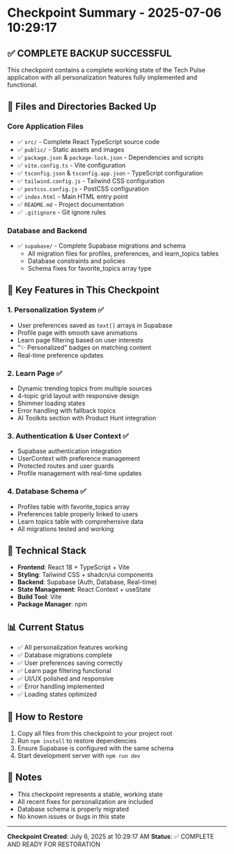 # Checkpoint Summary - 2025-07-06 10:29:17

## ✅ COMPLETE BACKUP SUCCESSFUL

This checkpoint contains a complete working state of the Tech Pulse application with all personalization features fully implemented and functional.

## 📁 Files and Directories Backed Up

### Core Application Files

- ✅ `src/` - Complete React TypeScript source code
- ✅ `public/` - Static assets and images
- ✅ `package.json` & `package-lock.json` - Dependencies and scripts
- ✅ `vite.config.ts` - Vite configuration
- ✅ `tsconfig.json` & `tsconfig.app.json` - TypeScript configuration
- ✅ `tailwind.config.js` - Tailwind CSS configuration
- ✅ `postcss.config.js` - PostCSS configuration
- ✅ `index.html` - Main HTML entry point
- ✅ `README.md` - Project documentation
- ✅ `.gitignore` - Git ignore rules

### Database and Backend

- ✅ `supabase/` - Complete Supabase migrations and schema
  - All migration files for profiles, preferences, and learn_topics tables
  - Database constraints and policies
  - Schema fixes for favorite_topics array type

## 🚀 Key Features in This Checkpoint

### 1. **Personalization System** ✅

- User preferences saved as `text[]` arrays in Supabase
- Profile page with smooth save animations
- Learn page filtering based on user interests
- "✨ Personalized" badges on matching content
- Real-time preference updates

### 2. **Learn Page** ✅

- Dynamic trending topics from multiple sources
- 4-topic grid layout with responsive design
- Shimmer loading states
- Error handling with fallback topics
- AI Toolkits section with Product Hunt integration

### 3. **Authentication & User Context** ✅

- Supabase authentication integration
- UserContext with preference management
- Protected routes and user guards
- Profile management with real-time updates

### 4. **Database Schema** ✅

- Profiles table with favorite_topics array
- Preferences table properly linked to users
- Learn topics table with comprehensive data
- All migrations tested and working

## 🔧 Technical Stack

- **Frontend**: React 18 + TypeScript + Vite
- **Styling**: Tailwind CSS + shadcn/ui components
- **Backend**: Supabase (Auth, Database, Real-time)
- **State Management**: React Context + useState
- **Build Tool**: Vite
- **Package Manager**: npm

## 📊 Current Status

- ✅ All personalization features working
- ✅ Database migrations complete
- ✅ User preferences saving correctly
- ✅ Learn page filtering functional
- ✅ UI/UX polished and responsive
- ✅ Error handling implemented
- ✅ Loading states optimized

## 🎯 How to Restore

1. Copy all files from this checkpoint to your project root
2. Run `npm install` to restore dependencies
3. Ensure Supabase is configured with the same schema
4. Start development server with `npm run dev`

## 📝 Notes

- This checkpoint represents a stable, working state
- All recent fixes for personalization are included
- Database schema is properly migrated
- No known issues or bugs in this state

---

**Checkpoint Created**: July 6, 2025 at 10:29:17 AM
**Status**: ✅ COMPLETE AND READY FOR RESTORATION
